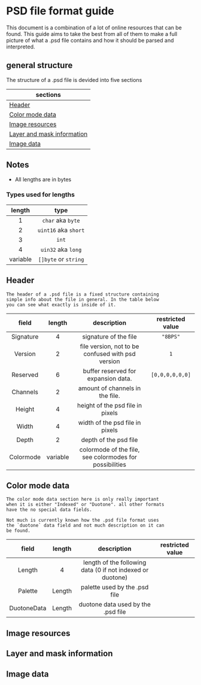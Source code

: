 # PSD file format guide

This document is a combination of a lot of online resources that can be found. This guide aims to take the best from all of them to make a full picture of what a .psd file contains and how it should be parsed and interpreted.

## general structure

The structure of a .psd file is devided into five sections

| sections |
|-------|
| [Header](#header) |
| [Color mode data](#color-mode-data) |
| [Image resources](#image-resources) |
| [Layer and mask information](#layer-and-mask-information) |
| [Image data](#image-data) |

## Notes

 - All lengths are in bytes
 
 ### Types used for lengths

| length | type |
|:------:|:-----:|
| 1 | `char` aka `byte`|
| 2 | `uint16` aka `short` |
| 3 | `int` |
| 4 | `uin32` aka `long`|
| variable | `[]byte` or `string`|

## Header

    The header of a .psd file is a fixed structure containing
    simple info about the file in general. In the table below
    you can see what exactly is inside of it.

| field | length | description | restricted value|
|:-----:|:------:|:-----------:|:-------------:|
| Signature | 4 |  signature of the file | `"8BPS"` |
| Version | 2 | file version, not to be confused with psd version | `1` |
| Reserved | 6 | buffer reserved for expansion data. | `[0,0,0,0,0,0]` |
| Channels | 2 | amount of channels in the file. | |
| Height | 4 | height of the psd file in pixels | |
| Width | 4 | width of the psd file in pixels |
| Depth | 2 | depth of the psd file |
| Colormode | variable | colormode of the file, see colormodes for possibilities| |

## Color mode data
    The color mode data section here is only really important
    when it is either "Indexed" or "Duotone". all other formats
    have the no special data fields.

    Not much is currently known how the .psd file format uses 
    the `duotone` data field and not much description on it can
    be found.



| field | length | description | restricted value |
|:-----:|:------:|:-----------:|:----------------:|
|Length | 4 | length of the following data (0 if not indexed or duotone) | |
|Palette | Length |  palette used by the .psd file | |
|DuotoneData | Length | duotone data used by the .psd file | |

## Image resources

## Layer and mask information

## Image data
